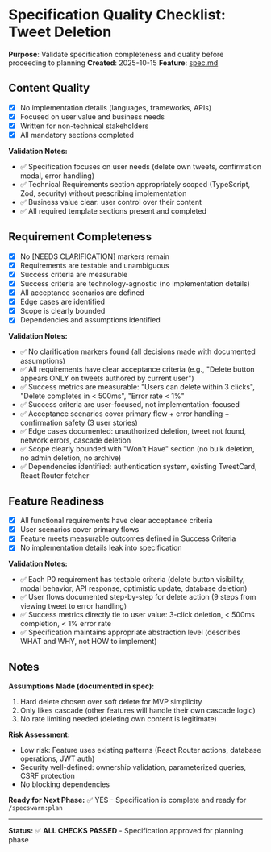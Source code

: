 # Specification Quality Checklist: Tweet Deletion

**Purpose**: Validate specification completeness and quality before proceeding to planning
**Created**: 2025-10-15
**Feature**: [spec.md](../spec.md)

## Content Quality

- [x] No implementation details (languages, frameworks, APIs)
- [x] Focused on user value and business needs
- [x] Written for non-technical stakeholders
- [x] All mandatory sections completed

**Validation Notes:**
- ✅ Specification focuses on user needs (delete own tweets, confirmation modal, error handling)
- ✅ Technical Requirements section appropriately scoped (TypeScript, Zod, security) without prescribing implementation
- ✅ Business value clear: user control over their content
- ✅ All required template sections present and completed

## Requirement Completeness

- [x] No [NEEDS CLARIFICATION] markers remain
- [x] Requirements are testable and unambiguous
- [x] Success criteria are measurable
- [x] Success criteria are technology-agnostic (no implementation details)
- [x] All acceptance scenarios are defined
- [x] Edge cases are identified
- [x] Scope is clearly bounded
- [x] Dependencies and assumptions identified

**Validation Notes:**
- ✅ No clarification markers found (all decisions made with documented assumptions)
- ✅ All requirements have clear acceptance criteria (e.g., "Delete button appears ONLY on tweets authored by current user")
- ✅ Success metrics are measurable: "Users can delete within 3 clicks", "Delete completes in < 500ms", "Error rate < 1%"
- ✅ Success criteria are user-focused, not implementation-focused
- ✅ Acceptance scenarios cover primary flow + error handling + confirmation safety (3 user stories)
- ✅ Edge cases documented: unauthorized deletion, tweet not found, network errors, cascade deletion
- ✅ Scope clearly bounded with "Won't Have" section (no bulk deletion, no admin deletion, no archive)
- ✅ Dependencies identified: authentication system, existing TweetCard, React Router fetcher

## Feature Readiness

- [x] All functional requirements have clear acceptance criteria
- [x] User scenarios cover primary flows
- [x] Feature meets measurable outcomes defined in Success Criteria
- [x] No implementation details leak into specification

**Validation Notes:**
- ✅ Each P0 requirement has testable criteria (delete button visibility, modal behavior, API response, optimistic update, database deletion)
- ✅ User flows documented step-by-step for delete action (9 steps from viewing tweet to error handling)
- ✅ Success metrics directly tie to user value: 3-click deletion, < 500ms completion, < 1% error rate
- ✅ Specification maintains appropriate abstraction level (describes WHAT and WHY, not HOW to implement)

## Notes

**Assumptions Made (documented in spec):**
1. Hard delete chosen over soft delete for MVP simplicity
2. Only likes cascade (other features will handle their own cascade logic)
3. No rate limiting needed (deleting own content is legitimate)

**Risk Assessment:**
- Low risk: Feature uses existing patterns (React Router actions, database operations, JWT auth)
- Security well-defined: ownership validation, parameterized queries, CSRF protection
- No blocking dependencies

**Ready for Next Phase:** ✅ YES - Specification is complete and ready for `/specswarm:plan`

---

**Status:** ✅ **ALL CHECKS PASSED** - Specification approved for planning phase
